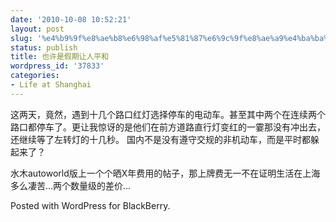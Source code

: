 ```yaml
---
date: '2010-10-08 10:52:21'
layout: post
slug: '%e4%b9%9f%e8%ae%b8%e6%98%af%e5%81%87%e6%9c%9f%e8%ae%a9%e4%ba%ba%e5%b9%b3%e5%92%8c'
status: publish
title: 也许是假期让人平和
wordpress_id: '37833'
categories:
- Life at Shanghai
---
```


这两天，竟然，遇到十几个路口红灯选择停车的电动车。甚至其中两个在连续两个路口都停车了。更让我惊讶的是他们在前方道路直行灯变红的一霎那没有冲出去，还继续等了左转灯的十几秒。
国内不是没有遵守交规的非机动车，而是平时都躲起来了？

水木autoworld版上一个个晒X年费用的帖子，那上牌费无一不在证明生活在上海多么凄苦…两个数量级的差价… 

Posted with WordPress for BlackBerry.
